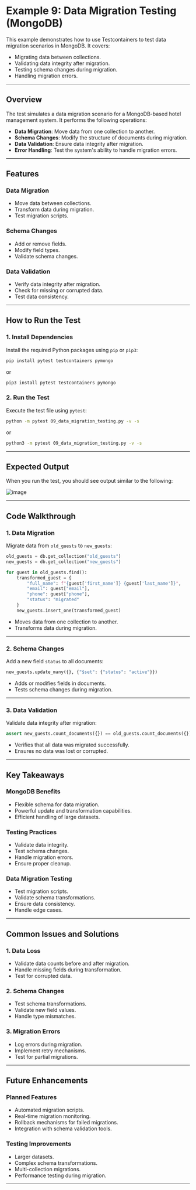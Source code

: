 # Example 9: Data Migration Testing (MongoDB)

This example demonstrates how to use Testcontainers to test data migration scenarios in MongoDB. It covers:

- Migrating data between collections.
- Validating data integrity after migration.
- Testing schema changes during migration.
- Handling migration errors.

---

## Overview

The test simulates a data migration scenario for a MongoDB-based hotel management system. It performs the following operations:

- **Data Migration**: Move data from one collection to another.
- **Schema Changes**: Modify the structure of documents during migration.
- **Data Validation**: Ensure data integrity after migration.
- **Error Handling**: Test the system's ability to handle migration errors.

---

## Features

### Data Migration

- Move data between collections.
- Transform data during migration.
- Test migration scripts.

### Schema Changes

- Add or remove fields.
- Modify field types.
- Validate schema changes.

### Data Validation

- Verify data integrity after migration.
- Check for missing or corrupted data.
- Test data consistency.

---

## How to Run the Test

### 1. Install Dependencies

Install the required Python packages using `pip` or `pip3`:

```bash
pip install pytest testcontainers pymongo
```

or

```bash
pip3 install pytest testcontainers pymongo
```

### 2. Run the Test

Execute the test file using `pytest`:

```bash
python -m pytest 09_data_migration_testing.py -v -s
```

or

```bash
python3 -m pytest 09_data_migration_testing.py -v -s
```

---

## Expected Output

When you run the test, you should see output similar to the following:

![image](https://github.com/user-attachments/assets/ff36842d-114a-422f-ba9e-3141661a2365)


---

## Code Walkthrough

### 1. Data Migration

Migrate data from `old_guests` to `new_guests`:

```python
old_guests = db.get_collection("old_guests")
new_guests = db.get_collection("new_guests")

for guest in old_guests.find():
    transformed_guest = {
        "full_name": f"{guest['first_name']} {guest['last_name']}",
        "email": guest["email"],
        "phone": guest["phone"],
        "status": "migrated"
    }
    new_guests.insert_one(transformed_guest)
```

- Moves data from one collection to another.
- Transforms data during migration.

---

### 2. Schema Changes

Add a new field `status` to all documents:

```python
new_guests.update_many({}, {"$set": {"status": "active"}})
```

- Adds or modifies fields in documents.
- Tests schema changes during migration.

---

### 3. Data Validation

Validate data integrity after migration:

```python
assert new_guests.count_documents({}) == old_guests.count_documents({})
```

- Verifies that all data was migrated successfully.
- Ensures no data was lost or corrupted.

---

## Key Takeaways

### MongoDB Benefits

- Flexible schema for data migration.
- Powerful update and transformation capabilities.
- Efficient handling of large datasets.

### Testing Practices

- Validate data integrity.
- Test schema changes.
- Handle migration errors.
- Ensure proper cleanup.

### Data Migration Testing

- Test migration scripts.
- Validate schema transformations.
- Ensure data consistency.
- Handle edge cases.

---

## Common Issues and Solutions

### 1. Data Loss

- Validate data counts before and after migration.
- Handle missing fields during transformation.
- Test for corrupted data.

### 2. Schema Changes

- Test schema transformations.
- Validate new field values.
- Handle type mismatches.

### 3. Migration Errors

- Log errors during migration.
- Implement retry mechanisms.
- Test for partial migrations.

---

## Future Enhancements

### Planned Features

- Automated migration scripts.
- Real-time migration monitoring.
- Rollback mechanisms for failed migrations.
- Integration with schema validation tools.

### Testing Improvements

- Larger datasets.
- Complex schema transformations.
- Multi-collection migrations.
- Performance testing during migration.

---
